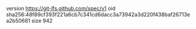 version https://git-lfs.github.com/spec/v1
oid sha256:48f89cf393f221a6cb7c341cd6dacc3a73942a3d220f438baf26713ea2b50681
size 942
